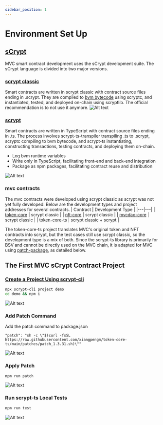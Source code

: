 ```yaml
---
sidebar_position: 1
---
```

# Environment Set Up

## [sCrypt](https://scrypt.io/)

MVC smart contract development uses the sCrypt development suite. The sCrypt language is divided into two major versions.

### [scrypt classic](https://scrypt-ide.readthedocs.io/en/latest/getting_started.html)
Smart contracts are written in scrypt classic with contract source files ending in .scrypt. They are compiled to [bvm bytecode](https://en.bitcoin.it/wiki/Script#Constants) using scryptc, and instantiated, tested, and deployed on-chain using scryptlib. The official recommendation is to not use it anymore.
![Alt text](/img/scrypt-to-op.png)

### [scrypt](https://docs.scrypt.io/)
Smart contracts are written in TypeScript with contract source files ending in .ts. The process involves scrypt-ts-transpiler transpiling .ts to .scrypt, scryptc compiling to bvm bytecode, and scrypt-ts instantiating, constructing transactions, testing contracts, and deploying them on-chain.

- Log bvm runtime variables
- Write only in TypeScript, facilitating front-end and back-end integration
- Package as npm packages, facilitating contract reuse and distribution

![Alt text](/img/scrypt-ts-to-op.png)

### mvc contracts

The mvc contracts were developed using scrypt classic as scrypt was not yet fully developed. Below are the development types and project addresses for several contracts.
| Contract  |  Development Type |
|---|---|
| [token-core](https://github.com/mvc-labs/token-core)  |  scrypt classic |
| [nft-core](https://github.com/mvc-labs/nft-core)  |  scrypt classic |
| [mvcdao-core](https://github.com/mvc-labs/mvcdao-core)  |  scrypt classic |
| [token-core-ts](https://github.com/xiangpengm/token-core-ts)  | scrypt classic + scrypt |

The token-core-ts project translates MVC's original token and NFT contracts into scrypt, but the test cases still use scrypt classic, so the development type is a mix of both. Since the scrypt-ts library is primarily for BSV and cannot be directly used on the MVC chain, it is adapted for MVC using [patch-package](https://github.com/ds300/patch-package), as detailed below.

## The First MVC sCrypt Contract Project

### [Create a Project Using scrypt-cli](https://docs.scrypt.io/installation)

```bash
npx scrypt-cli project demo
cd demo && npm i
```
![Alt text](/img/scrypt-init.png)

### Add Patch Command

Add the patch command to package.json

```
"patch": "sh -c \"$(curl -fsSL https://raw.githubusercontent.com/xiangpengm/token-core-ts/main/patches/patch_1.3.31.sh)\""
```
![Alt text](/img/scrypt-add-patch.png)

### Apply Patch

```bash
npm run patch
```

![Alt text](/img/scrypt-run-patch.png)

### Run scrypt-ts Local Tests

```bash
npm run test
```
![Alt text](/img/scrypt-run-test.png)
